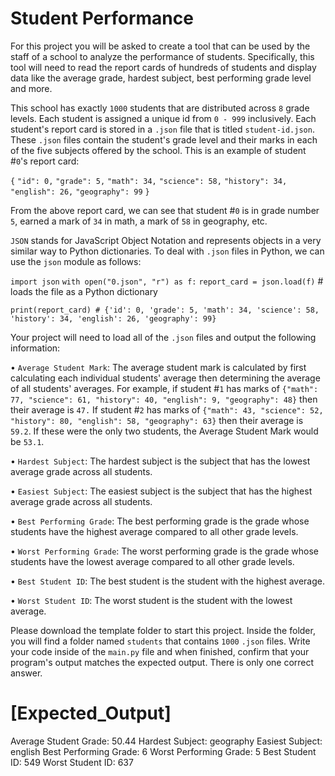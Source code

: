 # Student Performance

For this project you will be asked to create a tool that can be used by the staff of a school to analyze the performance 
of students. Specifically, this tool will need to read the report cards of hundreds of students and display data like the 
average grade, hardest subject, best performing grade level and more.

This school has exactly `1000` students that are distributed across `8` grade levels. Each student is assigned a unique 
id from `0 - 999` inclusively. Each student's report card is stored in a `.json` file that is titled `student-id.json`. 
These `.json` files contain the student's grade level and their marks in each of the five subjects offered by the school. 
This is an example of student #`0`'s report card:

`{`
    `"id": 0,`
    `"grade": 5,`
    `"math": 34,`
    `"science": 58,`
    `"history": 34,`
    `"english": 26,`
    `"geography": 99`
`}`

From the above report card, we can see that student #`0` is in grade number `5`, earned a mark of `34` in math, a mark of 
`58` in geography, etc.

`JSON` stands for JavaScript Object Notation and represents objects in a very similar way to Python dictionaries. To deal 
with `.json` files in Python, we can use the `json` module as follows:

`import json`
`with open("0.json", "r") as f:`
    `report_card = json.load(f)`  # loads the file as a Python dictionary

`print(report_card) # {'id': 0, 'grade': 5, 'math': 34, 'science': 58, 'history': 34, 'english': 26, 'geography': 99}`

Your project will need to load all of the `.json` files and output the following information:

 • `Average Student Mark`: The average student mark is calculated by first calculating each individual students' 
    average then determining the average of all students' averages. For example, if student #`1` has marks of 
    `{"math": 77, "science": 61, "history": 40, "english": 9, "geography": 48}` then their average is `47.` If student #`2` 
    has marks of `{"math": 43, "science": 52, "history": 80, "english": 58, "geography": 63}` then their average is `59.2`. 
    If these were the only two students, the Average Student Mark would be `53.1`.

 • `Hardest Subject`: The hardest subject is the subject that has the lowest average grade across all students.

 • `Easiest Subject`: The easiest subject is the subject that has the highest average grade across all students.

 • `Best Performing Grade`: The best performing grade is the grade whose students have the highest average compared to all 
    other grade levels.

 • `Worst Performing Grade`: The worst performing grade is the grade whose students have the lowest average compared to all 
    other grade levels.

 • `Best Student ID`: The best student is the student with the highest average.

 • `Worst Student ID`: The worst student is the student with the lowest average.

Please download the template folder to start this project. Inside the folder, you will find a folder named `students` that 
contains `1000` `.json` files. Write your code inside of the `main.py` file and when finished, confirm that your program's 
output matches the expected output. There is only one correct answer.

# [Expected_Output]
Average Student Grade: 50.44
Hardest Subject: geography
Easiest Subject: english
Best Performing Grade: 6
Worst Performing Grade: 5
Best Student ID: 549
Worst Student ID: 637